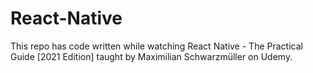 # React-Native

This repo has code written while watching React Native - The Practical Guide [2021 Edition] taught by Maximilian Schwarzmüller on Udemy.
